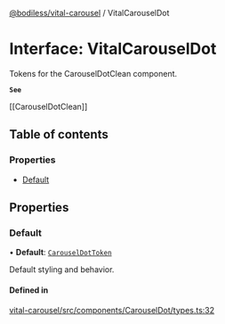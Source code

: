 [@bodiless/vital-carousel](../README.md) / VitalCarouselDot

# Interface: VitalCarouselDot

Tokens for the CarouselDotClean component.

**`See`**

[[CarouselDotClean]]

## Table of contents

### Properties

- [Default](VitalCarouselDot.md#default)

## Properties

### Default

• **Default**: [`CarouselDotToken`](../README.md#carouseldottoken)

Default styling and behavior.

#### Defined in

[vital-carousel/src/components/CarouselDot/types.ts:32](https://github.com/johnsonandjohnson/Bodiless-JS/blob/c7cec792d/packages/vital-carousel/src/components/CarouselDot/types.ts#L32)
